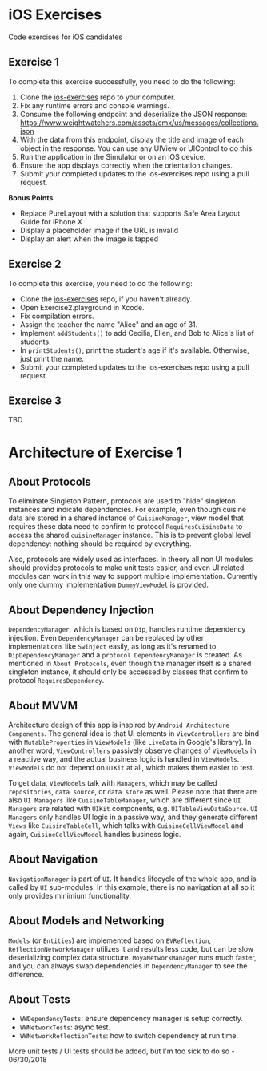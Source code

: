 # iOS Exercises
Code exercises for iOS candidates

## Exercise 1

To complete this exercise successfully, you need to do the following:

1. Clone the [ios-exercises](https://github.com/WW-Digital/ios-exercises) repo to your computer.
1. Fix any runtime errors and console warnings.
1. Consume the following endpoint and deserialize the JSON response: https://www.weightwatchers.com/assets/cmx/us/messages/collections.json
1. With the data from this endpoint, display the title and image of each object in the response. You can use any UIView or UIControl to do this.
1. Run the application in the Simulator or on an iOS device.
1. Ensure the app displays correctly when the orientation changes.
1. Submit your completed updates to the ios-exercises repo using a pull request.

**Bonus Points**

 * Replace PureLayout with a solution that supports Safe Area Layout Guide for iPhone X
 * Display a placeholder image if the URL is invalid
 * Display an alert when the image is tapped

## Exercise 2

To complete this exercise, you need to do the following:

* Clone the [ios-exercises](https://github.com/WW-Digital/ios-exercises) repo, if you haven't already.
* Open Exercise2.playground in Xcode.
* Fix compilation errors.
* Assign the teacher the name "Alice" and an age of 31.
* Implement `addStudents()` to add Cecilia, Ellen, and Bob to Alice's list of students.
* In `printStudents()`, print the student's age if it's available. Otherwise, just print the name.
* Submit your completed updates to the ios-exercises repo using a pull request.

## Exercise 3

TBD

# Architecture of Exercise 1

## About Protocols

To eliminate Singleton Pattern, protocols are used to "hide" singleton instances and indicate dependencies. For example, even though cuisine data are stored in a shared instance of `CuisineManager`, view model that requires these data need to confirm to protocol `RequiresCuisineData` to access the shared `cuisineManager` instance. This is to prevent global level dependency: nothing should be required by everything.

Also, protocols are widely used as interfaces. In theory all non UI modules should provides protocols to make unit tests easier, and even UI related modules can work in this way to support multiple implementation. Currently only one dummy implementation `DummyViewModel` is provided.

## About Dependency Injection

`DependencyManager`, which is based on `Dip`, handles runtime dependency injection. Even `DependencyManager` can be replaced by other implementations like `Swinject` easily, as long as it's renamed to `DipDependencyManager` and a `protocol DependencyManager` is created. As mentioned in `About Protocols`, even though the manager itself is a shared singleton instance, it should only be accessed by classes that confirm to protocol `RequiresDependency`.

## About MVVM

Architecture design of this app is inspired by `Android Architecture Components`. The general idea is that UI elements in `ViewControllers` are bind with `MutableProperties` in `ViewModels` (like `LiveData` in Google's library). In another word, `ViewControllers` passively observe changes of `ViewModels` in a reactive way, and the actual business logic is handled in `ViewModels`. `ViewModels` do not depend on `UIKit` at all, which makes them easier to test.

To get data, `ViewModels` talk with `Managers`, which may be called `repositories`, `data source`, or `data store` as well. Please note that there are also `UI Managers` like `CuisineTableManager`, which are different since `UI Managers` are related with `UIKit` components, e.g. `UITableViewDataSource`. `UI Managers` only handles UI logic in a passive way, and they generate different `Views` like `CuisineTableCell`, which talks with `CuisineCellViewModel` and again, `CuisineCellViewModel` handles business logic.

## About Navigation

`NavigationManager` is part of `UI`. It handles lifecycle of the whole app, and is called by `UI` sub-modules. In this example, there is no navigation at all so it only provides minimium functionality.

## About Models and Networking

`Models` (or `Entities`) are implemented based on `EVReflection`, `ReflectionNetworkManager` utilizes it and results less code, but can be slow deserializing complex data structure. `MoyaNetworkManager` runs much faster, and you can always swap dependencies in `DependencyManager` to see the difference.

## About Tests

- `WWDependencyTests`: ensure dependency manager is setup correctly.
- `WWNetworkTests`: async test.
- `WWNetworkReflectionTests`: how to switch dependency at run time.

More unit tests / UI tests should be added, but I'm too sick to do so - 06/30/2018